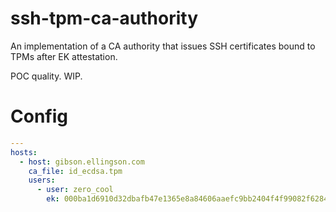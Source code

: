ssh-tpm-ca-authority
====================

An implementation of a CA authority that issues SSH certificates bound to TPMs
after EK attestation.


POC quality. WIP.


# Config

```yaml
---
hosts:
  - host: gibson.ellingson.com
    ca_file: id_ecdsa.tpm
    users:
      - user: zero_cool
        ek: 000ba1d6910d32dbafb47e1365e8a84606aaefc9bb2404f4f99082f6284a9b33415b
```

